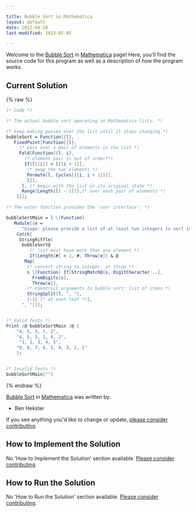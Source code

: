 ```yaml
---

title: Bubble Sort in Mathematica
layout: default
date: 2022-04-28
last-modified: 2023-02-05

---
```


Welcome to the [Bubble Sort](https://sampleprograms.io/projects/bubble-sort) in [Mathematica](https://sampleprograms.io/languages/mathematica) page! Here, you'll find the source code for this program as well as a description of how the program works.

## Current Solution

{% raw %}

```mathematica
(* Code *)

(* The actual bubble sort operating on Mathematica lists: *)

(* keep making passes over the list until it stops changing *)
bubbleSort = Function[{l},
   FixedPoint[Function[{l},
     (* pass over a pair of elements in the list *)
     Fold[Function[{l, i},
       (* element pair is out of order?*)
       If[l[[i]] > l[[i + 1]],
        (* swap the two elements *)
        Permute[l, Cycles[{{i, i + 1}}]],
        l]],
      l, (* begin with the list in its original state *)
      Range[Length[l] - 1]]],(* over each pair of elements *)
    l]];

(* The outer function provides the 'user interface': *)

bubbleSortMain = l \[Function]
   Module[{e = 
      "Usage: please provide a list of at least two integers to sort in the format \"1, 2, 3, 4, 5\""},
    Catch[
     StringRiffle[
      bubbleSort@
         (* list must have more than one element *)
         If[Length[#] > 1, #, Throw[e]] & @
       Map[
        (* convert string to integer, or throw *)
        s \[Function] If[StringMatchQ[s, DigitCharacter ..],
          FromDigits[s],
          Throw[e]],
        (* construct arguments to bubble sort: list of items *)
        StringSplit[l, ", "],
        {-1} (* at each leaf *)],
      ", "]]];


(* Valid Tests *)
Print /@ bubbleSortMain /@ {
    "4, 5, 3, 1, 2",
    "4, 5, 3, 1, 4, 2",
     "1, 2, 3, 4, 5",
    "9, 8, 7, 6, 5, 4, 3, 2, 1" 
    };


(* Invalid Tests *)
bubbleSortMain[""]
```

{% endraw %}

[Bubble Sort](https://sampleprograms.io/projects/bubble-sort) in [Mathematica](https://sampleprograms.io/languages/mathematica) was written by:

- Ben Hekster

If you see anything you'd like to change or update, [please consider contributing](https://github.com/TheRenegadeCoder/sample-programs).

## How to Implement the Solution

No 'How to Implement the Solution' section available. [Please consider contributing](https://github.com/TheRenegadeCoder/sample-programs-website).

## How to Run the Solution

No 'How to Run the Solution' section available. [Please consider contributing](https://github.com/TheRenegadeCoder/sample-programs-website).